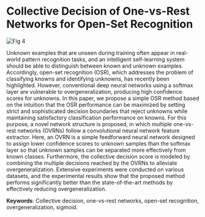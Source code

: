 # Collective Decision of One-vs-Rest Networks for Open-Set Recognition

![Fig 4](https://user-images.githubusercontent.com/103877745/163781200-7322ebf9-abd8-4dda-b955-c995ac857f7a.jpg)

Unknown examples that are unseen during training often appear in real-world pattern recognition tasks, and an intelligent self-learning system should be able to distinguish between known and unknown examples. Accordingly, open-set recognition (OSR), which addresses the problem of classifying knowns and identifying unknowns, has recently been highlighted. However, conventional deep neural networks using a softmax layer are vulnerable to overgeneralization, producing high confidence scores for unknowns. In this paper, we propose a simple OSR method based on the intuition that the OSR performance can be maximized by setting strict and sophisticated decision boundaries that reject unknowns while maintaining satisfactory classification performance on knowns. For this purpose, a novel network structure is proposed, in which multiple one-vs-rest networks (OVRNs) follow a convolutional neural network feature extractor. Here, an OVRN is a simple feedforward neural network designed to assign lower confidence scores to unknown samples than the softmax layer so that unknown samples can be separated more effectively from known classes. Furthermore, the collective decision score is modeled by combining the multiple decisions reached by the OVRNs to alleviate overgeneralization. Extensive experiments were conducted on various datasets, and the experimental results show that the proposed method performs significantly better than the state-of-the-art methods by effectively reducing overgeneralization.

**Keywords**: Collective decision, one-vs-rest networks, open-set recognition, overgeneralization, sigmoid.
